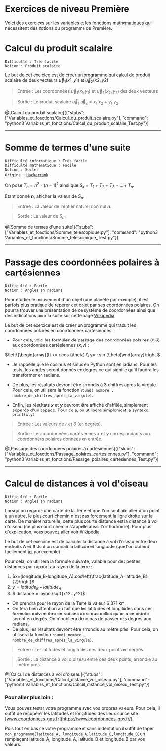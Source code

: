 # Exercices de niveau Première

Voici des exercices sur les variables et les fonctions mathématiques qui nécessitent des notions du programme de Première.


# Calcul du produit scalaire
`Difficulté : Très facile`  
`Notion : Produit scalaire`

Le but de cet exercice est de créer un programme qui calcul de produit scalaire de deux vecteurs $`\vec u_1 (x1,y1)`$ et $`\vec u_2 (x2,y2)`$

>Entrée : Les coordonnées $`\vec u_1 (x_1,y_1)`$ et $`\vec u_2 (x_2,y_2)`$ des deux vecteurs

>Sortie : Le produit scalaire $`\vec u_1 .\vec u_2 =x_1.x_2+y_1.y_2`$.

@[Calcul du produit scalaire]({"stubs": ["Variables_et_fonctions/Calcul_du_produit_scalaire.py"], "command": "python3 Variables_et_fonctions/Calcul_du_produit_scalaire_Test.py"})

---

# Somme de termes d'une suite
`Difficulté informatique : Très facile`  
`Difficulté mathématique : Facile`  
`Notion : Suites`  
`Origine :` [`Hackerrank`](https://www.hackerrank.com/challenges/summing-the-n-series/problem)

On pose $`T_n = n^2 - (n-1)^2`$ ainsi que $`S_n = T_1+ T_2 + T_3+... + T_n`$.

Etant donné ***n***, afficher la valeur de $`S_n`$.

> Entrée : La valeur de l'entier naturel non nul ***n***.

> Sortie : La valeur de $`S_n`$.

@[Somme de termes d'une suite]({"stubs": ["Variables_et_fonctions/Somme_telescopique.py"], "command": "python3 Variables_et_fonctions/Somme_telescopique_Test.py"})

---

# Passage des coordonnées polaires à cartésiennes
`Difficulté : Facile`  
`Notion : Angles en radians`

Pour étudier le mouvement d'un objet (une planète par exemple), il est parfois plus pratique de repérer cet objet par ses coordonnées polaires.
On pourra trouver une présentation de ce système de coordonnées  ainsi que des indications pour la suite sur cette page [Wikipédia](https://fr.wikipedia.org/wiki/Coordonn%C3%A9es_polaires)

Le but de cet exercice est de créer un programme qui traduit les coordonnées polaires en coordonnées cartésiennes.

+ Pour cela, voici les formules de passage des coordonnées polaires $`(r,\theta)`$ aux coordonnées cartésiennes $`(x,y)`$ :

$`\left\{\begin{array}{l} x= r.cos (\theta) \\ y= r.sin (\theta)\end{array}\right.`$


+ Je rappelle que le cosinus et sinus en Python sont en radians. Pour les tests, les angles seront donnés en degrés ce qui signifie  qu'il faudra les transformer en radians.

+ De plus, les résultats devront être arrondis à 3 chiffres après la virgule. Pour cela, on utilisera la fonction `round( nombre , nombre_de_chiffres_après_la_virgule)`.
+ Enfin, les résultats ***x*** et ***y*** devront être affiché d'affilée, simplement séparés d'un espace. Pour cela, on utilisera simplement la syntaxe `print(x,y)`

>Entrée : Les valeurs de $`r`$ et $`\theta`$ (en degrés).

>Sortie : Les coordonnées cartésiennes ***x*** et ***y*** correspondants aux coordonnées polaires données en entrée.

@[Passage des coordonnées polaires à cartésiennes]({"stubs": ["Variables_et_fonctions/Passage_polaires_cartesiennes.py"], "command": "python3 Variables_et_fonctions/Passage_polaires_cartesiennes_Test.py"})

---

# Calcul de distances à vol d'oiseau
`Difficulté : Facile`  
`Notion : Angles en radians`

Lorsqu'on regarde une carte de la Terre et que l'on souhaite aller d'un point à un autre, le plus court chemin n'est pas forcément la ligne droite sur la carte. De manière naturelle, cette plus courte distance est la distance à vol d'oiseau (ce plus court chemin s'appelle aussi l'orthodromie). Pour plus d'explication, vous pouvez aller voir [Wikipédia](https://fr.wikipedia.org/wiki/Orthodromie)

Le but de cet exercice est de calculer la distance à vol d'oiseau entre deux endroits A et B dont on connait la latitude et longitude (que l'on obtient facilement [ici](https://www.coordonnees-gps.fr/) par exemple). 

Pour cela, on utilisera la formule suivante, valable pour des petites distances par rapport au rayon de la terre : 
1. $`x=(longitude_B-longitude_A).cos\left(\frac{latitude_A+latitude_B}{2}\right)`$
2. $`y=latitude_B-latitude_A`$
3. $` distance = rayon.\sqrt{x^2+y^2}`$


+ On prendra pour le rayon de la Terre la valeur 6 371 km
+ On fera bien attention au fait que les latitudes et longitudes dans ces formules doivent être en radians alors que celles qu'on a en entrée seront en degrés. On n'oubliera donc pas de passer des degrés aux radians.
+ De plus, les résultats devront être arrondis au mètre près. Pour cela, on utilisera la fonction `round( nombre , nombre_de_chiffres_après_la_virgule)`.

> Entrée : Les latitudes et longitudes des deux points en degrés.

> Sortie : La distance à vol d'oiseau entre ces deux points, arrondie au mètre près.

@[Calcul de distances à vol d'oiseau]({"stubs": ["Variables_et_fonctions/Calcul_distance_vol_oiseau.py"], "command": "python3 Variables_et_fonctions/Calcul_distance_vol_oiseau_Test.py"})


### Pour aller plus loin :

Vous pouvez tester votre programme avec vos propres valeurs. Pour cela, il suffit de récupérer les latitudes et longitudes des lieux sur ce site : [www.coordonnees-gps.fr](https://www.coordonnees-gps.fr/).

Puis tout en bas de votre programme et sans indentation il suffit de taper `mon_programme(latitude_A, longitude_A,latitude_B,longitude_B)`en remplaçant latitude_A, longitude_A, latitude_B et longitude_B par vos valeurs.



